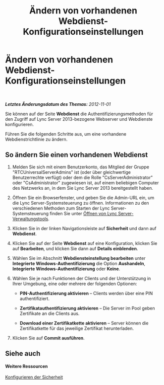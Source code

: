 ﻿---
title: Ändern von vorhandenen Webdienst-Konfigurationseinstellungen
TOCTitle: Ändern von vorhandenen Webdienst-Konfigurationseinstellungen
ms:assetid: bd9c7aa5-d31c-4fab-b31d-8baae26b1296
ms:mtpsurl: https://technet.microsoft.com/de-de/library/Gg182580(v=OCS.15)
ms:contentKeyID: 49295255
ms.date: 05/19/2016
mtps_version: v=OCS.15
ms.translationtype: HT
---

# Ändern von vorhandenen Webdienst-Konfigurationseinstellungen

 

_**Letztes Änderungsdatum des Themas:** 2012-11-01_

Sie können auf der Seite **Webdienst** die Authentifizierungsmethoden für den Zugriff auf Lync Server 2013-bezogene Webserver und Webdienste konfigurieren.

Führen Sie die folgenden Schritte aus, um eine vorhandene Webdienstrichtlinie zu ändern.

## So ändern Sie einen vorhandenen Webdienst

1.  Melden Sie sich mit einem Benutzerkonto, das Mitglied der Gruppe "RTCUniversalServerAdmins" ist (oder über gleichwertige Benutzerrechte verfügt) oder dem die Rolle "CsServerAdministrator" oder "CsAdministrator" zugewiesen ist, auf einem beliebigen Computer des Netzwerks an, in dem Sie Lync Server 2013 bereitgestellt haben.

2.  Öffnen Sie ein Browserfenster, und geben Sie die Admin-URL ein, um die Lync Server-Systemsteuerung zu öffnen. Informationen zu den verschiedenen Methoden zum Starten der Lync Server-Systemsteuerung finden Sie unter [Öffnen von Lync Server-Verwaltungstools](lync-server-2013-open-lync-server-administrative-tools.md).

3.  Klicken Sie in der linken Navigationsleiste auf **Sicherheit** und dann auf **Webdienst**.

4.  Klicken Sie auf der Seite **Webdienst** auf eine Konfiguration, klicken Sie auf **Bearbeiten**, und klicken Sie dann auf **Details einblenden**.

5.  Wählen Sie im Abschnitt **Webdiensteinstellung bearbeiten** unter **Integrierte Windows-Authentifizierung** die Option **Aushandeln**, **Integrierte Windows-Authentifizierung** oder **Keine**.

6.  Wählen Sie je nach Funktionen der Clients und der Unterstützung in Ihrer Umgebung, eine oder mehrere der folgenden Optionen:
    
      - **PIN-Authentifizierung aktivieren** – Clients werden über eine PIN authentifiziert.
    
      - **Zertifikatauthentifizierung aktivieren** – Die Server im Pool geben Zertifikate an die Clients aus.
    
      - **Download einer Zertifikatkette aktivieren** – Server können die Zertifikatkette für das jeweilige Zertifikat herunterladen.

7.  Klicken Sie auf **Commit ausführen**.

## Siehe auch

#### Weitere Ressourcen

[Konfigurieren der Sicherheit](lync-server-2013-configuring-authentication-in-the-lync-server-control-panel.md)

